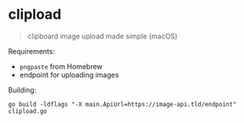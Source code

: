 # clipload
> clipboard image upload made simple (macOS)

Requirements:
- `pngpaste` from Homebrew
- endpoint for uploading images

Building:
```
go build -ldflags "-X main.ApiUrl=https://image-api.tld/endpoint" clipload.go
```